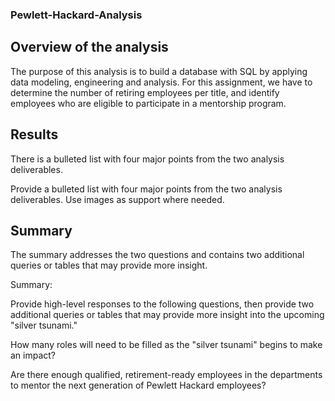 ### Pewlett-Hackard-Analysis

## Overview of the analysis

The purpose of this analysis is to build a database with SQL by applying data modeling, engineering and analysis. For this assignment, we have to determine the number of retiring employees per title, and identify employees who are eligible to participate in a mentorship program. 


## Results

There is a bulleted list with four major points from the two analysis deliverables.

Provide a bulleted list with four major points from the two analysis deliverables. Use images as support where needed.


## Summary

The summary addresses the two questions and contains two additional queries or tables that may provide more insight.

Summary: 

Provide high-level responses to the following questions, then provide two additional queries or tables that may provide more insight into the upcoming "silver tsunami."

How many roles will need to be filled as the "silver tsunami" begins to make an impact?

Are there enough qualified, retirement-ready employees in the departments to mentor the next generation of Pewlett Hackard employees?
